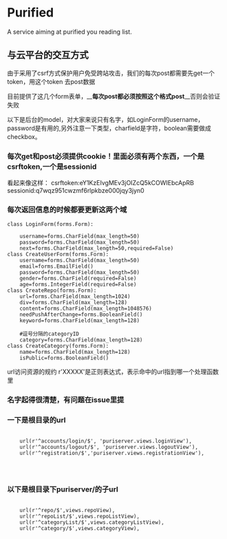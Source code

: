 Purified
========

A service aiming at purified you reading list.
## 与云平台的交互方式

由于采用了csrf方式保护用户免受跨站攻击，我们的每次post都需要先get一个token，用这个token 去post数据

目前提供了这几个form表单，__**每次post都必须按照这个格式post**__否则会验证失败

以下是后台的model，对大家来说只有名字，如LoginForm的username，password是有用的,另外注意一下类型，charfield是字符，boolean需要做成checkbox。
### 每次get和post必须提供cookie！里面必须有两个东西，一个是csrftoken,一个是sessionid
看起来像这样：
csrftoken:eY1KzEIvgMEv3jOIZcQ5kCOWIEbcApRB
sessionid:q7wqz951cwzmf6rlpkbze000jqy3jyn0
### 每次返回信息的时候都要更新这两个域
```
class LoginForm(forms.Form):

	username=forms.CharField(max_length=50)
	password=forms.CharField(max_length=50)
	next=forms.CharField(max_length=50,required=False)
class CreateUserForm(forms.Form):
	username=forms.CharField(max_length=50)
	email=forms.EmailField()
	password=forms.CharField(max_length=50)
	gender=forms.CharField(required=False)
	age=forms.IntegerField(required=False)
class CreateRepo(forms.Form):
	url=forms.CharField(max_length=1024)
	div=forms.CharField(max_length=128)
	content=forms.CharField(max_length=1048576)
	needPushAfterChange=forms.BooleanField()
	keyword=forms.CharField(max_length=128)

	#逗号分隔的categoryID
	category=forms.CharField(max_length=128)
class CreateCategory(forms.Form):
	name=forms.CharField(max_length=128)
	isPublic=forms.BooleanField()
```
url访问资源的规约
r'XXXXX'是正则表达式，表示命中的url指到哪一个处理函数里
### 名字起得很清楚，有问题在issue里提
### 一下是根目录的url
```
    
    url(r'^accounts/login/$', 'puriserver.views.loginView'),
    url(r'^accounts/logout/$', 'puriserver.views.logoutView'),
    url(r'^registration/$','puriserver.views.registrationView'),

    


```
### 以下是根目录下puriserver/的子url


```

	url(r'^repo/$',views.repoView),
	url(r'^repoList/$',views.repoListView),
	url(r'^categoryList/$',views.categoryListView),
	url(r'^category/$',views.categoryView),
	


```
